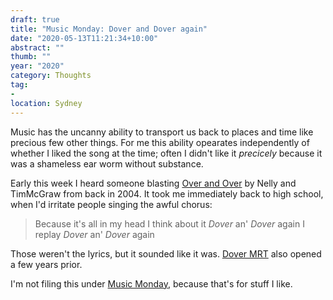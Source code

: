 ```yaml
---
draft: true
title: "Music Monday: Dover and Dover again"
date: "2020-05-13T11:21:34+10:00"
abstract: ""
thumb: ""
year: "2020"
category: Thoughts
tag:
- 
location: Sydney
---
```

Music has the uncanny ability to transport us back to places and time like precious few other things. For me this ability opearates independently of whether I liked the song at the time; often I didn't like it *precicely* because it was a shameless ear worm without substance.

Early this week I heard someone blasting [Over and Over](https://en.wikipedia.org/wiki/Over_and_Over_(Nelly_song)) by Nelly and TimMcGraw from back in 2004. It took me immediately back to high school, when I'd irritate people singing the awful chorus:

> Because it's all in my head
> I think about it *Dover* an' *Dover* again
> I replay *Dover* an' *Dover* again

Those weren't the lyrics, but it sounded like it was. [Dover MRT](https://en.wikipedia.org/wiki/Dover_MRT_station) also opened a few years prior.

I'm not filing this under [Music Monday](https://rubenerd.com/tag/music-monday/), because that's for stuff I like.
